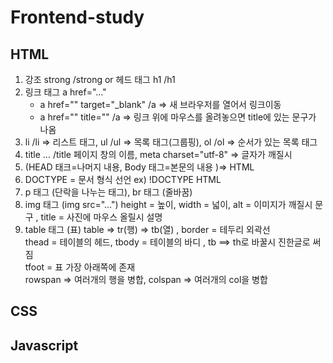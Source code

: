 # Frontend-study

## HTML

1. 강조 strong /strong or 헤드 태그 h1 /h1
2. 링크 태그 a href="..."
    - a href="" target="_blank" /a => 새 브라우저를 열어서 링크이동
    - a href="" title="" /a => 링크 위에 마우스를 올려놓으면 title에 있는 문구가 나옴
3. li /li => 리스트 태그, ul /ul => 목록 태그(그룹핑), ol /ol  => 순서가 있는 목록 태그
4. title ... /title 페이지 창의 이름,  meta charset="utf-8"  => 글자가 깨질시
5. (HEAD 태크=나머지 내용,  Body 태그=본문의 내용  )=> HTML
6. DOCTYPE = 문서 형식 선언 ex) !DOCTYPE HTML 
7. p 태그 (단락을 나누는 태그), br 태그 (줄바꿈)
8. img 태그 (img src="...") height = 높이, width = 넓이, alt = 이미지가 깨질시 문구 , title = 사진에 마우스 올릴시 설명
9. table 태그 (표)  table => tr(행) => tb(열) , border = 테두리 외곽선 <br>
thead = 테이블의 헤드, tbody = 테이블의 바디 , tb ==> th로 바꿀시 진한글로 써짐<br>
tfoot = 표 가장 아래쪽에 존재 <br>
rowspan => 여러개의 행을 병합, colspan => 여러개의 col을 병합 


## CSS

## Javascript
